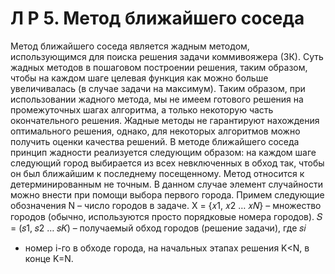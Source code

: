 # Л Р 5. Метод ближайшего соседа
Метод ближайшего соседа является жадным методом, использующимся для поиска 
решения задачи коммивояжера (ЗК). Суть жадных методов в пошаговом построении 
решения, таким образом, чтобы на каждом шаге целевая функция как можно больше 
увеличивалась (в случае задачи на максимум). Таким образом, при использовании жадного 
метода, мы не имеем готового решения на промежуточных шагах алгоритма, а только 
некоторую часть окончательного решения. Жадные методы не гарантируют нахождения 
оптимального решения, однако, для некоторых алгоритмов можно получить оценки 
качества решений.
В методе ближайшего соседа принцип жадности реализуется следующим образом: 
на каждом шаге следующий город выбирается из всех невключенных в обход так, чтобы он 
был ближайшим к последнему посещенному.
Метод относится к детерминированным не точным. 
В данном случае элемент случайности можно внести при помощи выбора первого 
города.
Примем следующие обозначения N – число городов в задаче. X = {𝑥1, 𝑥2 … 𝑥𝑁} –
множество городов (обычно, используются просто порядковые номера городов). 𝑆 =
(𝑠1, 𝑠2 … 𝑠𝐾) – получаемый обход городов (решение задачи), где 𝑠𝑖
- номер i-го в обходе 
города, на начальных этапах решения K<N, в конце K=N.